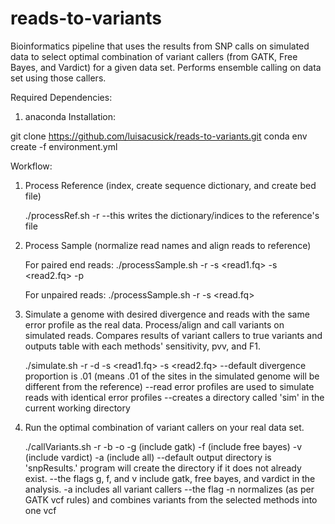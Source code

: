 # reads-to-variants
Bioinformatics pipeline that uses the results from SNP calls on simulated data to select optimal combination of variant callers (from GATK, Free Bayes, and Vardict) for a given data set. Performs ensemble calling on data set using those callers. 

Required Dependencies:

1. anaconda 
Installation:

git clone https://github.com/luisacusick/reads-to-variants.git
conda env create -f environment.yml 

Workflow:

1. Process Reference (index, create sequence dictionary, and create bed file)
      
      ./processRef.sh -r <reference>
        --this writes the dictionary/indices to the reference's file
  
1. Process Sample (normalize read names and align reads to reference)

      For paired end reads:
      ./processSample.sh -r <reference> -s <read1.fq> -s <read2.fq> -p 

      For unpaired reads:
      ./processSample.sh -r <reference> -s <read.fq>
 
2. Simulate a genome with desired divergence and reads with the same error profile as the real data. Process/align and call variants on simulated reads. Compares results of variant callers to true variants and outputs table with each methods' sensitivity, pvv, and F1.

      ./simulate.sh -r <reference> -d <divergence proportion> -s <read1.fq> -s <read2.fq>
        --default divergence proportion is .01 (means .01 of the sites in the simulated genome will be different from the reference)
        --read error profiles are used to simulate reads with identical error profiles
        --creates a directory called 'sim' in the current working directory 
  
 3. Run the optimal combination of variant callers on your real data set. 
 
      ./callVariants.sh -r <reference> -b <bam file> -o <output directory> -g (include gatk) -f (include free bayes) -v (include vardict) -a (include all)
      --default output directory is 'snpResults.' program will create the directory if it does not already exist.
      --the flags g, f, and v include gatk, free bayes, and vardict in the analysis. -a includes all variant callers
      --the flag -n normalizes (as per GATK vcf rules) and combines variants from the selected methods into one vcf
      

 
 
 
 
  
  
